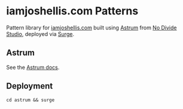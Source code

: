 # iamjoshellis.com Patterns

Pattern library for [iamjoshellis.com](https://iamjoshellis.com) built using [Astrum](http://astrum.nodividestudio.com/) from [No Divide Studio](http://nodividestudio.com/), deployed via [Surge](http://surge.sh/).

## Astrum
See the [Astrum docs](https://github.com/NoDivide/astrum).

## Deployment
```
cd astrum && surge
```
